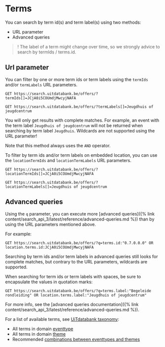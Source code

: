 ---
---

# Terms

You can search by term id\(s\) and term label\(s\) using two methods:

* URL parameter
* Advanced queries

> ! The label of a term might change over time, so we strongly advice to search by termIds / terms.id. 

## Url parameter

You can filter by one or more term ids or term labels using the `termIds` and/or `termLabels` URL parameters.

```
GET https://search.uitdatabank.be/offers/?termIds[]=JCjA0i5COUmdjMwcyjNAFA
```

```
GET https://search.uitdatabank.be/offers/?termLabels[]=Jeugdhuis of jeugdcentrum
```

You will only get results with complete matches. For example, an event with the term label `Jeugdhuis of jeugdcentrum` will not be returned when searching by term label `Jeugdhuis`. Wildcards are not supported using the URL parameter!

Note that this method always uses the `AND` operator.

To filter by term ids and/or term labels on embedded location, you can use the `locationTermIds` and `locationTermLabels` URL parameters.

```
GET https://search.uitdatabank.be/offers/?locationTermIds[]=JCjA0i5COUmdjMwcyjNAFA
```

```
GET https://search.uitdatabank.be/offers/?locationTermLabels[]=Jeugdhuis of jeugdcentrum
```

## Advanced queries

Using the `q` parameter, you can execute more [advanced queries]({% link content/search_api_3/latest/reference/advanced-queries.md %}) than by using the URL parameters mentioned above.

For example:

```
GET https://search.uitdatabank.be/offers/?q=terms.id:"0.7.0.0.0" OR location.terms.id:JCjA0i5COUmdjMwcyjNAFA
```

Searching by term ids and/or term labels in advanced queries still looks for complete matches, but contrary to the URL parameters, wildcards are supported.

When searching for term ids or term labels with spaces, be sure to encapsulate the values in quotation marks:

```
GET https://search.uitdatabank.be/offers/?q=terms.label:"Begeleide rondleiding" OR location.terms.label:"Jeugdhuis of jeugdcentrum"
```

For more info, see the [advanced queries documentation]({% link content/search_api_3/latest/reference/advanced-queries.md %}).

For a list of available terms, see [UiTdatabank taxonomy](http://taxonomy.uitdatabank.be/api/domain):
* All terms in domain [eventtype](https://documentatie.uitdatabank.be/content/uitdatabank/latest/categorisatie/type_aanbod.html)
* All terms in domain [theme](https://documentatie.uitdatabank.be/content/uitdatabank/latest/categorisatie/themas.html)
* Recommended [combinations between eventtypes and themes](https://documentatie.uitdatabank.be/content/uitdatabank/latest/categorisatie/combinatie_type_thema.html)
